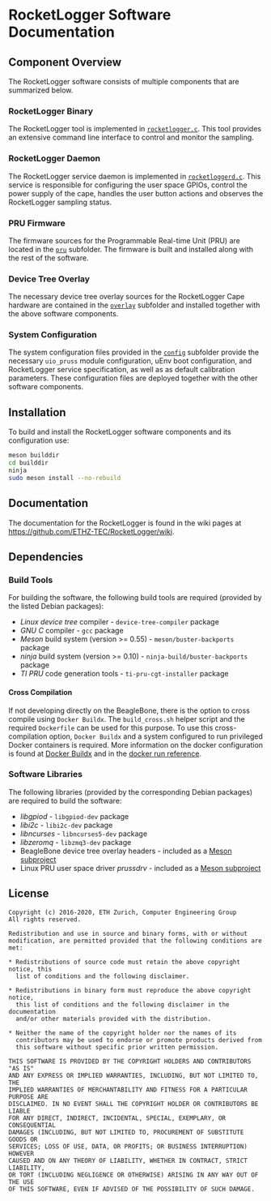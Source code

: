 # RocketLogger Software Documentation


## Component Overview

The RocketLogger software consists of multiple components that are summarized below.

### RocketLogger Binary

The RocketLogger tool is implemented in [`rocketlogger.c`](rocketlogger.c).
This tool provides an extensive command line interface to control and monitor the sampling.


### RocketLogger Daemon

The RocketLogger service daemon is implemented in [`rocketloggerd.c`](rocketloggerd.c).
This service is responsible for configuring the user space GPIOs, control the power supply of the
cape, handles the user button actions and observes the RocketLogger sampling status.


### PRU Firmware

The firmware sources for the Programmable Real-time Unit (PRU) are located in the [`pru`](pru/)
subfolder. The firmware is built and installed along with the rest of the software.

### Device Tree Overlay

The necessary device tree overlay sources for the RocketLogger Cape hardware are contained in the
[`overlay`](overlay/) subfolder and installed together with the above software components.


### System Configuration

The system configuration files provided in the [`config`](config/) subfolder provide the necessary
`uio_pruss` module configuration, uEnv boot configuration, and RocketLogger service specification,
as well as as default calibration parameters. These configuration files are deployed together with
the other software components.


## Installation

To build and install the RocketLogger software components and its configuration use:

```bash
meson builddir
cd builddir
ninja
sudo meson install --no-rebuild
```


## Documentation

The documentation for the RocketLogger is found in the wiki pages at
<https://github.com/ETHZ-TEC/RocketLogger/wiki>.


## Dependencies

### Build Tools

For building the software, the following build tools are required (provided by the listed Debian
packages):

* *Linux device tree* compiler - `device-tree-compiler` package
* *GNU C* compiler - `gcc` package
* *Meson* build system (version >= 0.55) - `meson/buster-backports` package
* *ninja* build system (version >= 0.10) - `ninja-build/buster-backports` package
* *TI PRU* code generation tools - `ti-pru-cgt-installer` package


#### Cross Compilation
If not developing directly on the BeagleBone, there is the option to cross compile using
`Docker Buildx`. The `build_cross.sh` helper script and the
required `Dockerfile` can be used for this purpose.
To use this cross-compilation option, `Docker Buildx` and a system configured to run
privileged Docker containers is required. More information on the docker configuration is
found at [Docker Buildx](https://docs.docker.com/buildx/working-with-buildx/) and in the
[docker run reference](https://docs.docker.com/engine/reference/run/#runtime-privilege-and-linux-capabilities).


### Software Libraries

The following libraries (provided by the corresponding Debian packages) are required to build
the software:

* *libgpiod* - `libgpiod-dev` package
* *libi2c* - `libi2c-dev` package
* *libncurses* - `libncurses5-dev` package
* *libzeromq* - `libzmq3-dev` package
* BeagleBone device tree overlay headers - included as a [Meson subproject](https://github.com/beagleboard/bb.org-overlays.git)
* Linux PRU user space driver *prussdrv* - included as a [Meson subproject](https://github.com/beagleboard/am335x_pru_package.git)


## License

```
Copyright (c) 2016-2020, ETH Zurich, Computer Engineering Group
All rights reserved.

Redistribution and use in source and binary forms, with or without
modification, are permitted provided that the following conditions are met:

* Redistributions of source code must retain the above copyright notice, this
  list of conditions and the following disclaimer.

* Redistributions in binary form must reproduce the above copyright notice,
  this list of conditions and the following disclaimer in the documentation
  and/or other materials provided with the distribution.

* Neither the name of the copyright holder nor the names of its
  contributors may be used to endorse or promote products derived from
  this software without specific prior written permission.

THIS SOFTWARE IS PROVIDED BY THE COPYRIGHT HOLDERS AND CONTRIBUTORS "AS IS"
AND ANY EXPRESS OR IMPLIED WARRANTIES, INCLUDING, BUT NOT LIMITED TO, THE
IMPLIED WARRANTIES OF MERCHANTABILITY AND FITNESS FOR A PARTICULAR PURPOSE ARE
DISCLAIMED. IN NO EVENT SHALL THE COPYRIGHT HOLDER OR CONTRIBUTORS BE LIABLE
FOR ANY DIRECT, INDIRECT, INCIDENTAL, SPECIAL, EXEMPLARY, OR CONSEQUENTIAL
DAMAGES (INCLUDING, BUT NOT LIMITED TO, PROCUREMENT OF SUBSTITUTE GOODS OR
SERVICES; LOSS OF USE, DATA, OR PROFITS; OR BUSINESS INTERRUPTION) HOWEVER
CAUSED AND ON ANY THEORY OF LIABILITY, WHETHER IN CONTRACT, STRICT LIABILITY,
OR TORT (INCLUDING NEGLIGENCE OR OTHERWISE) ARISING IN ANY WAY OUT OF THE USE
OF THIS SOFTWARE, EVEN IF ADVISED OF THE POSSIBILITY OF SUCH DAMAGE.
```
